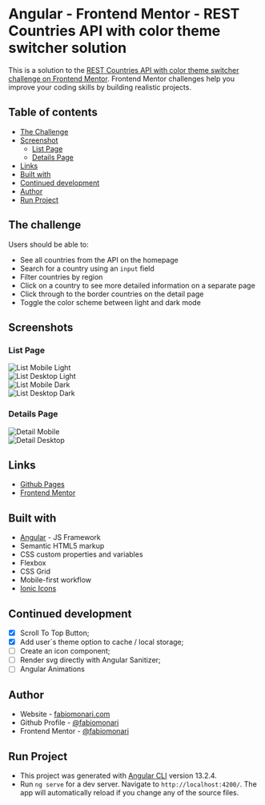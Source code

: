 # Angular - Frontend Mentor - REST Countries API with color theme switcher solution

This is a solution to the [REST Countries API with color theme switcher challenge on Frontend Mentor](https://www.frontendmentor.io/challenges/rest-countries-api-with-color-theme-switcher-5cacc469fec04111f7b848ca). Frontend Mentor challenges help you improve your coding skills by building realistic projects.

## Table of contents

- [The Challenge](#the-challenge)
- [Screenshot](#screenshot)
  - [List Page](#list-page)
  - [Details Page](#details-page)
- [Links](#links)
- [Built with](#built-with)
- [Continued development](#continued-development)
- [Author](#author)
- [Run Project](#run-project)

## The challenge

Users should be able to:

- See all countries from the API on the homepage
- Search for a country using an `input` field
- Filter countries by region
- Click on a country to see more detailed information on a separate page
- Click through to the border countries on the detail page
- Toggle the color scheme between light and dark mode

## Screenshots

### List Page

![List Mobile Light](./design/list-mobile-light.png)<br>
![List Desktop Light](./design/list-desktop-light.png)<br>
![List Mobile Dark](./design/list-mobile-dark.png)<br>
![List Desktop Dark](./design/list-desktop-dark.png)<br>

### Details Page

![Detail Mobile](./design/detail-mobile-dark.png)<br>
![Detail Desktop](./design/detail-desktop-dark.png)<br>

## Links

- [Github Pages](https://fabiomonari.github.io/angular-fe-countries/)
- [Frontend Mentor](https://www.frontendmentor.io/solutions/responsive-rest-countries-api-list-Ux5LhnmRi)

## Built with

- [Angular](https://angular.io/) - JS Framework
- Semantic HTML5 markup
- CSS custom properties and variables
- Flexbox
- CSS Grid
- Mobile-first workflow
- [Ionic Icons](https://ionic.io/ionicons)

## Continued development

- [x] Scroll To Top Button;
- [x] Add user´s theme option to cache / local storage;
- [ ] Create an icon component;
- [ ] Render svg directly with Angular Sanitizer;
- [ ] Angular Animations

## Author

- Website - [fabiomonari.com](https://fabiomonari.com)
- Github Profile - [@fabiomonari](https://github.com/fabiomonari)
- Frontend Mentor - [@fabiomonari](https://www.frontendmentor.io/profile/fabiomonari)

## Run Project

- This project was generated with [Angular CLI](https://github.com/angular/angular-cli) version 13.2.4.
- Run `ng serve` for a dev server. Navigate to `http://localhost:4200/`. The app will automatically reload if you change any of the source files.

